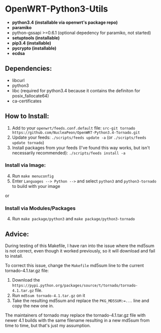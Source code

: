 # OpenWRT-Python3-Utils

 * **python3.4 (installable via openwrt's package repo)**
 * **paramiko**
 * python-gssapi >=0.6.1 (optional depedency for paramiko, not started)
 * **setuptools (installable)**
 * **pip3.4 (installable)**
 * **pycrypto (installable)**
 * **ecdsa**

## Dependencies:

* libcurl
* python3
* libc  (required for python3.4 because it contains the definiton for posix_fallocate64)
* ca-certificates

## How to Install:

1. Add to your `openwrt/feeds.conf.default` file: `src-git tornado https://github.com/NucleaPeon/OpenWRT-Python3.4-Tornado.git`
2. Update your feeds: `./scripts/feeds update -a` (or `./scripts/feeds update tornado`)
3. Install packages from your feeds (I've found this way works, but isn't necessarily recommended): `./scripts/feeds install -a`
 
### Install via Image:
4. Run `make menuconfig`
5. Enter `Languages --> Python -->` and select `python3` and `python3-tornado` to build with your image

or

### Install via Modules/Packages
4. Run `make package/python3` and `make package/python3-tornado`
 
## Advice:

During testing of this Makefile, I have ran into the issue where the md5sum is not correct, even though it worked previously, so it will download and fail to install.

To correct this issue, change the `Makefile` md5sum line to the current tornado-4.1.tar.gz file:

1. Download the `https://pypi.python.org/packages/source/t/tornado/tornado-4.1.tar.gz` file. 
2. Run `md5sum tornado-4.1.tar.gz` on it
3. Take the resulting md5sum and replace the `PKG_MD5SUM:=...` line and copy the new one in. 

The maintainers of tornado may replace the tornado-4.1.tar.gz file with newer 4.1 builds with the same filename resulting in a new md5sum from time to time, but that's just my assumption.
